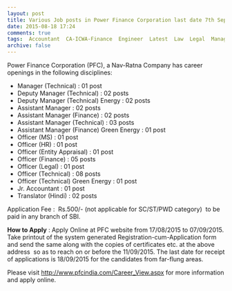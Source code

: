 ```yaml
---
layout: post
title: Various Job posts in Power Finance Corporation last date 7th Sep 2015   
date: 2015-08-18 17:24
comments: true
tags:  Accountant  CA-ICWA-Finance  Engineer  Latest  Law  Legal  Manager  Officer  Online  Power  Public-Sector  Technical  Translator 
archive: false
---
```

Power Finance Corporation (PFC), a Nav-Ratna Company has career openings in the following disciplines:

- Manager (Technical) : 01 post
- Deputy Manager (Technical) : 02 posts
- Deputy Manager (Technical) Energy : 02 posts
- Assistant Manager : 02 posts
- Assistant Manager (Finance) : 02 posts
- Assistant Manager (Technical) : 03 posts
- Assistant Manager (Finance) Green Energy : 01 post
- Officer (MS) : 01 post
- Officer (HR) : 01 post
- Officer (Entity Appraisal) : 01 post
- Officer (Finance) : 05 posts
- Officer (Legal) : 01 post
- Officer (Technical) : 08 posts
- Officer (Technical) Green Energy : 01 post
- Jr. Accountant : 01 post
- Translator (Hindi) : 02 posts 

Application Fee :  Rs.500/- (not applicable for SC/ST/PWD category)  to be paid in any branch of SBI.


**How to Apply** : Apply Online at PFC website from 17/08/2015 to 07/09/2015. Take printout of the system generated Registration-cum-Application form and send the same along with the copies of certificates etc. at the above address  so as to reach on or before the 11/09/2015. The last date for receipt of applications is 18/09/2015 for the candidates from far-flung areas.


Please visit <http://www.pfcindia.com/Career_View.aspx> for more information and apply online.

 


